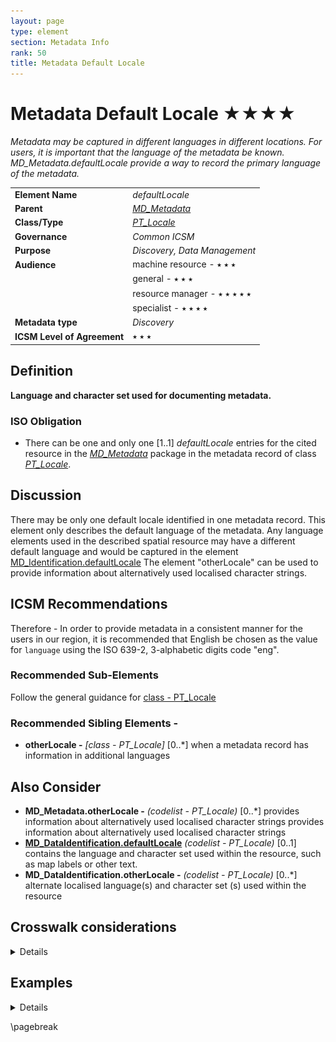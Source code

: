 ```yaml
---
layout: page
type: element
section: Metadata Info
rank: 50
title: Metadata Default Locale
---
```

# Metadata Default Locale ★★★★
*Metadata may be captured in different languages in different locations. For users, it is important that the language of the metadata be known. MD_Metadata.defaultLocale provide a way to record the primary language of the metadata.*

| | |
| --- | --- |
| **Element Name** | *defaultLocale* |
| **Parent** | *[MD_Metadata](./class-MD_Metadata)* |
| **Class/Type** | *[PT_Locale](./PT_Locale)* |
| **Governance** | *Common ICSM* |
| **Purpose** | *Discovery, Data Management* |
| **Audience** | machine resource - ⭑ ⭑ ⭑ |
| | general - ⭑ ⭑ ⭑ |
| | resource manager - ⭑ ⭑ ⭑ ⭑ ⭑ |
| | specialist - ⭑ ⭑ ⭑ ⭑ |
| **Metadata type** | *Discovery* |
| **ICSM Level of Agreement** | ⭑ ⭑ ⭑ |

## Definition
**Language and character set used for documenting metadata.**

### ISO Obligation
- There can be one and only one [1..1] *defaultLocale* entries for the cited resource in the *[MD_Metadata](./class-MD_Metadata)* package in the metadata record of class *[PT_Locale](./PT_Locale)*.

## Discussion

There may be only one default locale identified in one metadata record. This element only describes the default language of the metadata. Any language elements used in the described spatial resource may have a different default language and would be captured in the element [MD_Identification.defaultLocale](./ResourceLocale)
The element "otherLocale" can be used to provide information about alternatively used localised character strings.

## ICSM Recommendations

Therefore - In order to provide metadata in a consistent manner for the users in our region, it is recommended that English be chosen as the value for `language` using the ISO 639-2, 3-alphabetic digits code "eng".

### Recommended Sub-Elements

Follow the general guidance for [class - PT_Locale](./PT_Locale) 

### Recommended Sibling Elements -

- **otherLocale -** *[class - PT_Locale]* [0..\*] when a metadata record has information in additional languages

## Also Consider

- **MD_Metadata.otherLocale -** *(codelist - PT_Locale)* [0..\*] provides information about alternatively used localised character strings provides information about alternatively used localised character strings
- **[MD_DataIdentification.defaultLocale](./ResourceLocale)** *(codelist - PT_Locale)* [0..1] contains the language and character set used within the resource, such as map labels or other text.
- **MD_DataIdentification.otherLocale -** *(codelist - PT_Locale)* [0..\*] alternate localised language(s) and character set (s) used within the resource

## Crosswalk considerations

<details>

### ISO19139

MD_Metadata/language moved to MD_Metadata/defaultLocale:PT_Locale - Make use of the newly added Language and character set localization package for defining local language and character set.

### Dublin core / CKAN / data.gov.au

Maps to `language`
CKAN has one field for language that maps to both Metadata and Resource language fields. ISO 19115 recommends 639-2 3 letter codes. Data.gov.au recommends IETF RFC4646 2 letter codes as primary. See https://www.loc.gov/standards/iso639-2/faq.html#6 for discussion of the differences

### DCAT

Maps to `dct.language`

### RIF-CS

No identified mapping

</details>


## Examples

<details>

### XML -

```
<mdb:MD_Metadata>
....
  <mdb:defaultLocale>
   <lan:PT_Locale id="EN">
     <lan:language>
      <lan:LanguageCode 
      codeList="http://www.loc.gov/standards/iso639-2/" 
      codeListValue="eng"/>
     </lan:language>
     <lan:characterEncoding>
      <lan:MD_CharacterSetCode 
      codeList="https://schemas.isotc211.org/19115/resources/Codelist/cat
      /codelists.xml#MD_CharacterSetCode" codeListValue="utf8"/>
     </lan:characterEncoding>
   </lan:PT_Locale>
  </mdb:defaultLocale>
....
</mdb:MD_Metadata>
```

### UML diagrams
Recommended elements highlighted in Yellow

![MDdefaultLocale](../images/MetadataLocaleUML.png)

</details>

\pagebreak
